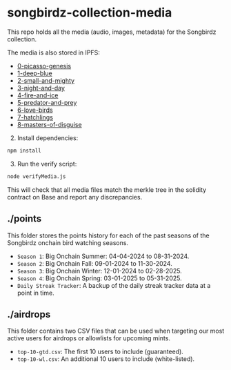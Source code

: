 # songbirdz-collection-media

This repo holds all the media (audio, images, metadata) for the Songbirdz collection.

The media is also stored in IPFS:
- [0-picasso-genesis](https://gateway.lighthouse.storage/ipfs/bafybeia473yopibtibi5zmw7jdc5b7wus65vdhlfmjo4w3wtup4in6wx4y)
- [1-deep-blue](https://gateway.lighthouse.storage/ipfs/bafybeicp54cdtogn4tbtxxrpof5oi7pgjkt63n63arf45db55ckpo2awhe)
- [2-small-and-mighty](https://gateway.lighthouse.storage/ipfs/bafybeieq52obxbsw2fyxqk3u76bvkzv47oeox2dshl74ua65svgo4iaxtm)
- [3-night-and-day](https://gateway.lighthouse.storage/ipfs/bafybeicskvnce4dcw3qcs352yr2dmi656vwafimm2olybkdicozkylveza)
- [4-fire-and-ice](https://gateway.lighthouse.storage/ipfs/bafybeihzpowaivvuxvqmah3auusozc5afeiyfdhmdp5iefsbb3leimm3ge)
- [5-predator-and-prey](https://gateway.lighthouse.storage/ipfs/bafybeicwqk2bcgpfojh63o4txc5jezkj6oobqcmnu6he5uueh26lfd7w6u)
- [6-love-birds](https://gateway.lighthouse.storage/ipfs/bafybeibeegccbcxn3ofyor7yn6poodfc3tu2vhd3v6dtpxoqav4n33j5uq)
- [7-hatchlings](https://gateway.lighthouse.storage/ipfs/bafybeiecvcrprcqhssunvhwadcg7eztqlnxwek7czsvnkezozqyoz6mydm)
- [8-masters-of-disguise](https://gateway.lighthouse.storage/ipfs/bafybeigrv7kzq352xto7eptiowppuan2gmqr4tdlg37qf2lpuijbfluv3u)

2. Install dependencies:
```bash
npm install
```

3. Run the verify script:
```bash
node verifyMedia.js
```

This will check that all media files match the merkle tree in the solidity contract on Base and report any discrepancies.

## ./points

This folder stores the points history for each of the past seasons of the Songbirdz onchain bird watching seasons.

- `Season 1`: Big Onchain Summer: 04-04-2024 to 08-31-2024.
- `Season 2`: Big Onchain Fall: 09-01-2024 to 11-30-2024.
- `Season 3`: Big Onchain Winter: 12-01-2024 to 02-28-2025.
- `Season 4`: Big Onchain Spring: 03-01-2025 to 05-31-2025.
- `Daily Streak Tracker`: A backup of the daily streak tracker data at a point in time.

## ./airdrops

This folder contains two CSV files that can be used when targeting our most active users for airdrops or allowlists for upcoming mints.

- `top-10-gtd.csv`: The first 10 users to include (guaranteed).
- `top-10-wl.csv`: An additional 10 users to include (white-listed).
